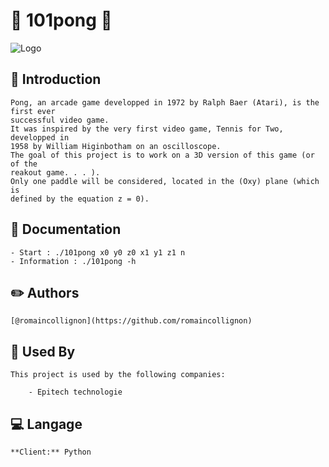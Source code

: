 
# 📐 101pong 📏
![Logo](https://img.freepik.com/vecteurs-libre/fond-tableau-mathematique-realiste_23-2148161535.jpg?w=2000)


## :rocket: Introduction

    Pong, an arcade game developped in 1972 by Ralph Baer (Atari), is the first ever
    successful video game.
    It was inspired by the very first video game, Tennis for Two, developped in    
    1958 by William Higinbotham on an oscilloscope.
    The goal of this project is to work on a 3D version of this game (or of the 
    reakout game. . . ).
    Only one paddle will be considered, located in the (Oxy) plane (which is
    defined by the equation z = 0).
## 📖 Documentation
    - Start : ./101pong x0 y0 z0 x1 y1 z1 n
    - Information : ./101pong -h

## :pencil2: Authors

    [@romaincollignon](https://github.com/romaincollignon)


## :office: Used By

    This project is used by the following companies:

        - Epitech technologie


## :computer: Langage

    **Client:** Python

